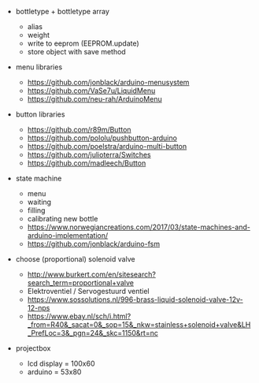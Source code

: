 - bottletype + bottletype array
  - alias
  - weight
  - write to eeprom (EEPROM.update)
  - store object with save method

- menu libraries
  - https://github.com/jonblack/arduino-menusystem
  - https://github.com/VaSe7u/LiquidMenu
  - https://github.com/neu-rah/ArduinoMenu

- button libraries
  - https://github.com/r89m/Button
  - https://github.com/pololu/pushbutton-arduino
  - https://github.com/poelstra/arduino-multi-button
  - https://github.com/julioterra/Switches
  - https://github.com/madleech/Button

- state machine
  - menu
  - waiting
  - filling
  - calibrating new bottle
  - https://www.norwegiancreations.com/2017/03/state-machines-and-arduino-implementation/
  - https://github.com/jonblack/arduino-fsm

- choose (proportional) solenoid valve
  - http://www.burkert.com/en/sitesearch?search_term=proportional+valve
  - Elektroventiel / Servogestuurd ventiel
  - https://www.sossolutions.nl/996-brass-liquid-solenoid-valve-12v-12-nps
  - https://www.ebay.nl/sch/i.html?_from=R40&_sacat=0&_sop=15&_nkw=stainless+solenoid+valve&LH_PrefLoc=3&_pgn=24&_skc=1150&rt=nc

- projectbox
  - lcd display = 100x60
  - arduino = 53x80
